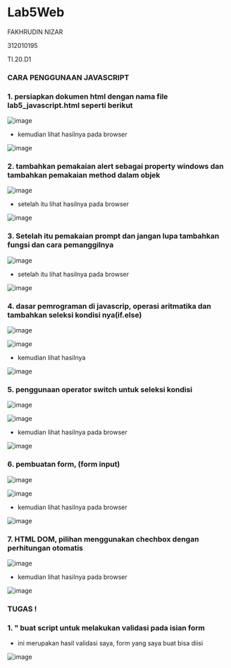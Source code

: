 # Lab5Web

FAKHRUDIN NIZAR

312010195

TI.20.D1

### CARA PENGGUNAAN JAVASCRIPT

### 1. persiapkan dokumen html dengan nama file lab5_javascript.html seperti berikut

![image](https://user-images.githubusercontent.com/74331125/163655293-937b3e73-f297-493f-bed8-30f7cf360a40.png)

- kemudian lihat hasilnya pada browser

![image](https://user-images.githubusercontent.com/74331125/163655326-329224a5-8c47-42b1-91cc-0dbe4159ea8c.png)

### 2. tambahkan pemakaian alert sebagai property windows dan tambahkan pemakaian method dalam objek

![image](https://user-images.githubusercontent.com/74331125/163655360-bb0653e6-eff4-4f15-b307-83de1eb68058.png)

- setelah itu lihat hasilnya pada browser

![image](https://user-images.githubusercontent.com/74331125/163655383-1bc87b57-f437-4a9d-a295-8685ce938478.png)

### 3. Setelah itu pemakaian prompt dan jangan lupa tambahkan fungsi dan cara pemanggilnya

![image](https://user-images.githubusercontent.com/74331125/163655461-7bccdb44-3c74-4f85-baff-bbf9105d5f45.png)

- setelah itu lihat hasilnya pada browser

![image](https://user-images.githubusercontent.com/74331125/163655477-11b3a8a9-61cc-4cf0-b4c4-4d16236ce739.png)

### 4. dasar pemrograman di javascrip, operasi aritmatika dan tambahkan seleksi kondisi nya(if.else)

![image](https://user-images.githubusercontent.com/74331125/163655524-8b35d6e0-1336-451c-9159-858fac74ac26.png)

![image](https://user-images.githubusercontent.com/74331125/163655540-10581ee7-6741-4960-b0f8-cfd5b1724b68.png)

- kemudian lihat hasilnya

![image](https://user-images.githubusercontent.com/74331125/163655548-fc543b03-dfe6-47dd-a208-6087c59381c0.png)

### 5. penggunaan operator switch untuk seleksi kondisi

![image](https://user-images.githubusercontent.com/74331125/163655591-c6a8084a-4a04-40ca-9884-52e647c99906.png)

![image](https://user-images.githubusercontent.com/74331125/163655602-c55e7063-aa42-4c26-b941-0f5663b6be43.png)

- kemudian lihat hasilnya pada browser 

![image](https://user-images.githubusercontent.com/74331125/163655609-dfe01039-7786-4c23-8e57-e3e18ff2373f.png)

### 6. pembuatan form, (form input)

![image](https://user-images.githubusercontent.com/74331125/163655647-9cecb4bb-0810-4048-884a-9cc867c8ee56.png)

![image](https://user-images.githubusercontent.com/74331125/163655652-5506b9a3-f629-4127-987d-28e7dca719fa.png)

- kemudian lihat hasilnya pada browser

![image](https://user-images.githubusercontent.com/74331125/163655669-dc944466-4e4e-411c-a504-d7e652b0ad87.png)

### 7. HTML DOM, pilihan menggunakan chechbox dengan perhitungan otomatis

![image](https://user-images.githubusercontent.com/74331125/163655710-e3190b2e-973f-4fe5-b607-82955f80803c.png)

- kemudian lihat hasilnya pada browser 

![image](https://user-images.githubusercontent.com/74331125/163655718-9b95c73f-7318-4106-9eae-e80509fca567.png)

### TUGAS !

### 1. " buat script untuk melakukan validasi pada isian form

- ini merupakan hasil validasi saya, form yang saya buat bisa diisi

![image](https://user-images.githubusercontent.com/74331125/163655759-69a5efc4-4302-4a8b-82ae-bfacc460d4e2.png)
